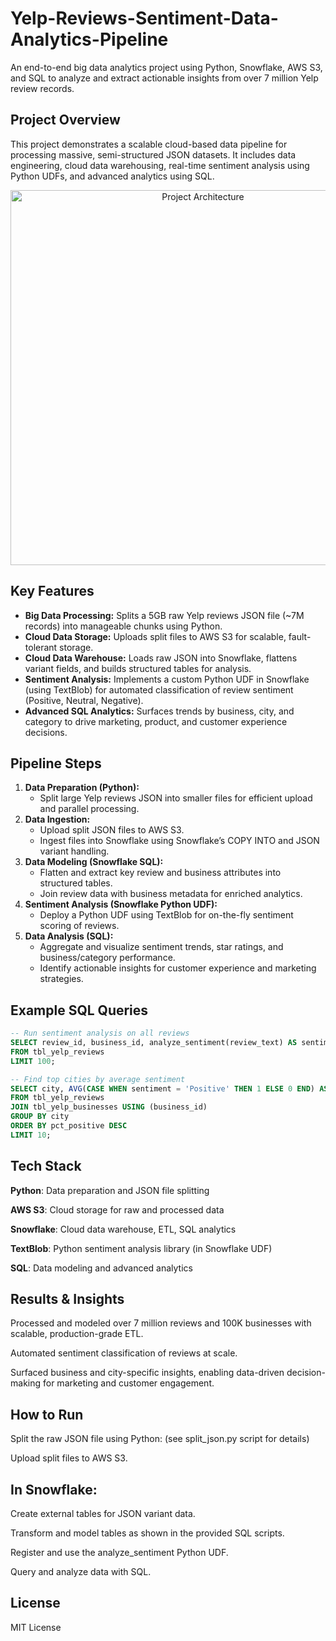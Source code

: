 # Yelp-Reviews-Sentiment-Data-Analytics-Pipeline

An end-to-end big data analytics project using Python, Snowflake, AWS S3, and SQL to analyze and extract actionable insights from over 7 million Yelp review records.

## Project Overview

This project demonstrates a scalable cloud-based data pipeline for processing massive, semi-structured JSON datasets. It includes data engineering, cloud data warehousing, real-time sentiment analysis using Python UDFs, and advanced analytics using SQL.

<p align="center">
  <img src="project_architecture.png" width="600" alt="Project Architecture">
</p>

## Key Features

- **Big Data Processing:** Splits a 5GB raw Yelp reviews JSON file (~7M records) into manageable chunks using Python.
- **Cloud Data Storage:** Uploads split files to AWS S3 for scalable, fault-tolerant storage.
- **Cloud Data Warehouse:** Loads raw JSON into Snowflake, flattens variant fields, and builds structured tables for analysis.
- **Sentiment Analysis:** Implements a custom Python UDF in Snowflake (using TextBlob) for automated classification of review sentiment (Positive, Neutral, Negative).
- **Advanced SQL Analytics:** Surfaces trends by business, city, and category to drive marketing, product, and customer experience decisions.

## Pipeline Steps

1. **Data Preparation (Python):**
   - Split large Yelp reviews JSON into smaller files for efficient upload and parallel processing.
2. **Data Ingestion:**
   - Upload split JSON files to AWS S3.
   - Ingest files into Snowflake using Snowflake’s COPY INTO and JSON variant handling.
3. **Data Modeling (Snowflake SQL):**
   - Flatten and extract key review and business attributes into structured tables.
   - Join review data with business metadata for enriched analytics.
4. **Sentiment Analysis (Snowflake Python UDF):**
   - Deploy a Python UDF using TextBlob for on-the-fly sentiment scoring of reviews.
5. **Data Analysis (SQL):**
   - Aggregate and visualize sentiment trends, star ratings, and business/category performance.
   - Identify actionable insights for customer experience and marketing strategies.

## Example SQL Queries

```sql
-- Run sentiment analysis on all reviews
SELECT review_id, business_id, analyze_sentiment(review_text) AS sentiment
FROM tbl_yelp_reviews
LIMIT 100;

-- Find top cities by average sentiment
SELECT city, AVG(CASE WHEN sentiment = 'Positive' THEN 1 ELSE 0 END) AS pct_positive
FROM tbl_yelp_reviews
JOIN tbl_yelp_businesses USING (business_id)
GROUP BY city
ORDER BY pct_positive DESC
LIMIT 10;
```


## Tech Stack
**Python**: Data preparation and JSON file splitting

**AWS S3**: Cloud storage for raw and processed data

**Snowflake**: Cloud data warehouse, ETL, SQL analytics

**TextBlob**: Python sentiment analysis library (in Snowflake UDF)

**SQL**: Data modeling and advanced analytics

## Results & Insights
Processed and modeled over 7 million reviews and 100K businesses with scalable, production-grade ETL.

Automated sentiment classification of reviews at scale.

Surfaced business and city-specific insights, enabling data-driven decision-making for marketing and customer engagement.

## How to Run
Split the raw JSON file using Python:
(see split_json.py script for details)

Upload split files to AWS S3.

## In Snowflake:

Create external tables for JSON variant data.

Transform and model tables as shown in the provided SQL scripts.

Register and use the analyze_sentiment Python UDF.

Query and analyze data with SQL.

## License
MIT License
